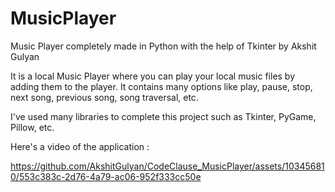 # MusicPlayer
Music Player completely made in Python with the help of Tkinter by Akshit Gulyan 


It is a local Music Player where you can play your local music files by adding them to the player.
It contains many options like play, pause, stop, next song, previous song, song traversal, etc.

I've used many libraries to complete this project such as Tkinter, PyGame, Pillow, etc.

Here's a video of the application :



https://github.com/AkshitGulyan/CodeClause_MusicPlayer/assets/103456810/553c383c-2d76-4a79-ac06-952f333cc50e

